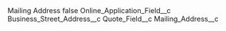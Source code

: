 <?xml version="1.0" encoding="UTF-8"?>
<CustomMetadata xmlns="http://soap.sforce.com/2006/04/metadata" xmlns:xsi="http://www.w3.org/2001/XMLSchema-instance" xmlns:xsd="http://www.w3.org/2001/XMLSchema">
    <label>Mailing Address</label>
    <protected>false</protected>
    <values>
        <field>Online_Application_Field__c</field>
        <value xsi:type="xsd:string">Business_Street_Address__c</value>
    </values>
    <values>
        <field>Quote_Field__c</field>
        <value xsi:type="xsd:string">Mailing_Address__c</value>
    </values>
</CustomMetadata>
